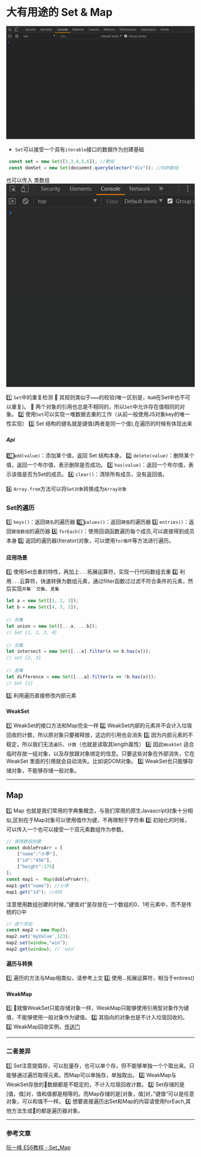 # 大有用途的 Set & Map
![set](../blog_assets/set.gif)

* `Set`可以接受一个具有`iterable`接口的数据作为创建基础
```js
 const set = new Set([1,3,4,5,6]); //数组
 const domSet = new Set(docuemnt.querySelector("div")); //DOM数组
```
也可以传入 类数组
![set](../blog_assets/arguSet.gif)

1️⃣  `Set`中的重复检测
  🎦 其规则类似于`===`的校验(唯一区别是，`NaN`在Set中也不可以重复)。
  🎦 两个对象的引用也总是不相同的，所以`Set`中允许存在值相同的对象。
2️⃣ 使用`Set`可以实现一堆数据去重的工作（从前一般使用JS对象key的唯一性实现）
3️⃣ Set 结构的键名就是键值(两者是同一个值),在遍历的时候有体现出来

##### Api
1️⃣⃣ `add(value)`：添加某个值，返回 Set 结构本身。
2️⃣ `delete(value)`：删除某个值，返回一个布尔值，表示删除是否成功。
3️⃣ `has(value)`：返回一个布尔值，表示该值是否为Set的成员。
4️⃣ `clear()`：清除所有成员，没有返回值。


4️⃣  `Array.from`方法可以将`Set对象`转换成为`Array对象`
### Set的遍历
1️⃣  `keys()`：返回`键名`的遍历器
2️⃣⃣  `values()`：返回`键值`的遍历器
3️⃣  `entries()`：返回`键值数组`的遍历器
4️⃣  `forEach()`：使用回调函数遍历每个成员,可以直接得到成员本身
5️⃣  返回的遍历器(Iterator)对象，可以使用`for循环`等方法进行遍历。

#### 应用场景
1️⃣ 使用Set去重的特性，再加上`...`拓展运算符，实现一行代码数组去重
2️⃣ 利用`...`云算符，快速转换为数组元素，通过filter函数过过滤不符合条件的元素，然后实现`并集``交集`、`差集`
```js
let a = new Set([1, 2, 3]);
let b = new Set([4, 3, 2]);

// 并集
let union = new Set([...a, ...b]);
// Set {1, 2, 3, 4}

// 交集
let intersect = new Set([...a].filter(x => b.has(x)));
// set {2, 3}

// 差集
let difference = new Set([...a].filter(x => !b.has(x)));
// Set {1}
```
3️⃣ 利用遍历直接修改内部元素
#### WeakSet
1️⃣ WeakSet的接口方法和Map完全一样
2️⃣ WeakSet内部的元素并不会计入垃圾回收的计数，所以原对象只要被释放，这边的引用也会消失
3️⃣ 因为内部元素的不稳定，所以我们无法`遍历`、`计数`（也就是读取其length属性）
4️⃣ 因此`WeakSet` 适合临时存放一组对象，以及存放跟对象绑定的信息。只要这些对象在外部消失，它在 WeakSet 里面的引用就会自动消失。比如说DOM对象。
5️⃣ WeakSet也只能够存储对象，不能够存储一般对象。

___
## Map
1️⃣ Map 也就是我们常用的字典集概念，与我们常用的原生Javascript对象十分相似,区别在于Map对象可以使用值作为键，不再限制于字符串
2️⃣ 初始化的时候，可以传入一个也可以接受一个双元素数组作为参数。
```js
// 使用数组创建
const dobleProArr = [
    ["name":"小李"],
    ["id":"456"],
    ["height":175]
];
const map1 =  Map(dobleProArr);
map1.get("name"); //小李
map1.get("id"); //456
```
注意使用数组创建的时候，”键值对“是存放在一个数组的0、1号元素中，而不是传统的{}中
```js
// 逐个添加
const map2 = new Map();
map2.set('myValue',123);
map2.set(window,"win");
map2.get(window); // 'win'
```
#### 遍历与转换
1️⃣ 遍历的方法与Map相类似，请参考上文
2️⃣ 使用...拓展运算符，相当于entires()
#### WeakMap
1️⃣ 就像WeakSet只能存储对象一样，WeskMap只能够使用引用型对象作为键值，不能够使用一般对象作为键值。
2️⃣ 其指向的对象也是不计入垃圾回收的。
3️⃣ WeakMap回收实例，[传送门](https://github.com/ruanyf/es6tutorial/issues/362#issuecomment-292451925)

___
### 二者差异
1️⃣ Set注意提倡存，可以批量存，也可以单个存。但不能够单独一个个取出来。只能够通过遍历取得元素。而Map可以单独存，单独取出。
2️⃣ WeakMap与WeakSet存放的数据都是不稳定的，不计入垃圾回收计数。
3️⃣ Set存储的是[值，值]对，值和值都是相等的。而Map存储的是[对象，值]对，”键值“可以是任意对象，可以和值不一样。
4️⃣ 想要直接遍历出Set和Map的内容请使用forEach,其他方法生成的都是遍历器对象。

___
### 参考文章
[阮一峰 ES6教程 - Set_Map](http://es6.ruanyifeng.com/#docs/set-map)